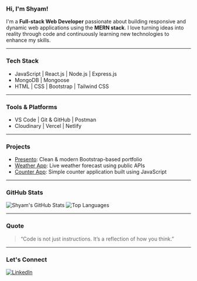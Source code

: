 ### Hi, I'm Shyam!

I'm a **Full-stack Web Developer** passionate about building responsive and dynamic web applications using the **MERN stack**. I love turning ideas into reality through code and continuously learning new technologies to enhance my skills.

---

### Tech Stack
-  JavaScript | React.js | Node.js | Express.js
-  MongoDB | Mongoose
-  HTML | CSS | Bootstrap | Tailwind CSS

---

### Tools & Platforms
-  VS Code | Git & GitHub | Postman
-  Cloudinary | Vercel | Netlify

---

### Projects
-  [Presento](https://github.com/Shyam-Dev-12/PRESENTO-PORTFOLIO): Clean & modern Bootstrap-based portfolio
-  [Weather App](https://github.com/Shyam-Dev-12/WEATHER_APPLICATION): Live weather forecast using public APIs
-  [Counter App](https://github.com/Shyam-Dev-12/COUNTER_APPLICATION): Simple counter application built using JavaScript
   

---

### GitHub Stats

![Shyam's GitHub Stats](https://github-readme-stats.vercel.app/api?username=Shyam-Dev-12&show_icons=true&theme=radical)
![Top Languages](https://github-readme-stats.vercel.app/api/top-langs/?username=Shyam-Dev-12&layout=compact&theme=radical)

---

### Quote
>  “Code is not just instructions. It’s a reflection of how you think.”

---

### Let's Connect

[![LinkedIn](https://img.shields.io/badge/LinkedIn-blue?logo=linkedin&style=for-the-badge)](https://linkedin.com/in/shyam-12af)  
